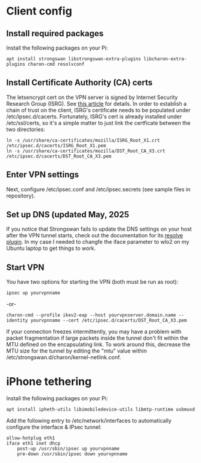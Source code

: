 # Client config

## Install required packages
Install the following packages on your Pi:
```
apt install strongswan libstrongswan-extra-plugins libcharon-extra-plugins charon-cmd resolvconf
```

## Install Certificate Authority (CA) certs
The letsencrypt cert on the VPN server is signed by Internet Security Research Group (ISRG).  See [this article](https://letsencrypt.org/2019/04/15/transitioning-to-isrg-root.html) for details.
In order to establish a chain of trust on the client, ISRG's certificate needs to be
populated under /etc/ipsec.d/cacerts.  Fortunately, ISRG's cert is already installed under
/etc/ssl/certs, so it's a simple matter to just link the certficate between the two
directories:
```
ln -s /usr/share/ca-certificates/mozilla/ISRG_Root_X1.crt /etc/ipsec.d/cacerts/ISRG_Root_X1.pem
ln -s /usr/share/ca-certificates/mozilla/DST_Root_CA_X3.crt /etc/ipsec.d/cacerts/DST_Root_CA_X3.pem
```

## Enter VPN settings
Next, configure /etc/ipsec.conf and /etc/ipsec.secrets (see sample files in repository).  

## Set up DNS (updated May, 2025
If you notice that Strongswan fails to update the DNS settings on your host after the VPN tunnel starts, check out the documentation for its [resolve plugin](
https://docs.strongswan.org/docs/latest/plugins/resolve.html).  In my case I needed to changfe the iface parameter to wlo2 on my Ubuntu laptop to get things to work.

## Start VPN
You have two options for starting the VPN (both must be run as root):
```
ipsec up yourvpnname
```
-or-
```
charon-cmd --profile ikev2-eap --host yourvpnserver.domain.name --identity yourvpnname --cert /etc/ipsec.d/cacerts/DST_Root_CA_X3.pem
```
If your connection freezes intermittently, you may have a problem with packet fragmentation if large packets inside the tunnel don't fit within the MTU defined on the encapsulating link.  To work around this, decrease the MTU size for the tunnel by editing the "mtu" value within /etc/strongswan.d/charon/kernel-netlink.conf.
# iPhone tethering
Install the following packages on your Pi:
```
apt install ipheth-utils libimobiledevice-utils libmtp-runtime usbmuxd
```
Add the following entry to /etc/network/interfaces to automatically configure the interface & IPsec tunnel:
```
allow-hotplug eth1
iface eth1 inet dhcp
    post-up /usr/sbin/ipsec up yourvpnname
    pre-down /usr/sbin/ipsec down yourvpnname
```
